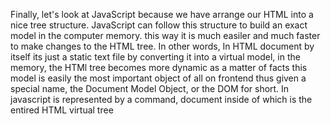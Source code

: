 Finally, let's look at JavaScript because we have arrange our HTML into a nice tree structure.
JavaScript can follow this structure to build an exact model in the computer memory.
this way it is much easiler and much faster to make changes to the HTML tree.
In other words, In HTML document by itself its just a static text file
by converting it into a virtual model, in the memory, the HTMl tree becomes more dynamic
as a matter of facts this model is easily the most important object of all on frontend thus given a special name, 
the Document Model Object, or the DOM for short.
In javascript is represented by a command, 
document inside of which is the entired HTML virtual tree
